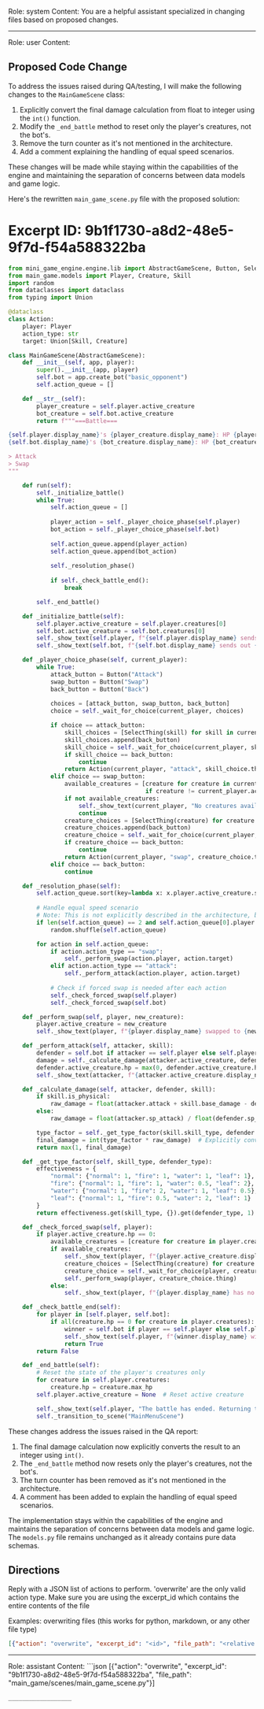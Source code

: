 Role: system
Content: You are a helpful assistant specialized in changing files based on proposed changes.
__________________
Role: user
Content: 
## Proposed Code Change
To address the issues raised during QA/testing, I will make the following changes to the `MainGameScene` class:

1. Explicitly convert the final damage calculation from float to integer using the `int()` function.
2. Modify the `_end_battle` method to reset only the player's creatures, not the bot's.
3. Remove the turn counter as it's not mentioned in the architecture.
4. Add a comment explaining the handling of equal speed scenarios.

These changes will be made while staying within the capabilities of the engine and maintaining the separation of concerns between data models and game logic.

Here's the rewritten `main_game_scene.py` file with the proposed solution:

# Excerpt ID: 9b1f1730-a8d2-48e5-9f7d-f54a588322ba
```python main_game/scenes/main_game_scene.py
from mini_game_engine.engine.lib import AbstractGameScene, Button, SelectThing
from main_game.models import Player, Creature, Skill
import random
from dataclasses import dataclass
from typing import Union

@dataclass
class Action:
    player: Player
    action_type: str
    target: Union[Skill, Creature]

class MainGameScene(AbstractGameScene):
    def __init__(self, app, player):
        super().__init__(app, player)
        self.bot = app.create_bot("basic_opponent")
        self.action_queue = []

    def __str__(self):
        player_creature = self.player.active_creature
        bot_creature = self.bot.active_creature
        return f"""===Battle===

{self.player.display_name}'s {player_creature.display_name}: HP {player_creature.hp}/{player_creature.max_hp}
{self.bot.display_name}'s {bot_creature.display_name}: HP {bot_creature.hp}/{bot_creature.max_hp}

> Attack
> Swap
"""

    def run(self):
        self._initialize_battle()
        while True:
            self.action_queue = []
            
            player_action = self._player_choice_phase(self.player)
            bot_action = self._player_choice_phase(self.bot)
            
            self.action_queue.append(player_action)
            self.action_queue.append(bot_action)
            
            self._resolution_phase()
            
            if self._check_battle_end():
                break

        self._end_battle()

    def _initialize_battle(self):
        self.player.active_creature = self.player.creatures[0]
        self.bot.active_creature = self.bot.creatures[0]
        self._show_text(self.player, f"{self.player.display_name} sends out {self.player.active_creature.display_name}!")
        self._show_text(self.bot, f"{self.bot.display_name} sends out {self.bot.active_creature.display_name}!")

    def _player_choice_phase(self, current_player):
        while True:
            attack_button = Button("Attack")
            swap_button = Button("Swap")
            back_button = Button("Back")
            
            choices = [attack_button, swap_button, back_button]
            choice = self._wait_for_choice(current_player, choices)

            if choice == attack_button:
                skill_choices = [SelectThing(skill) for skill in current_player.active_creature.skills]
                skill_choices.append(back_button)
                skill_choice = self._wait_for_choice(current_player, skill_choices)
                if skill_choice == back_button:
                    continue
                return Action(current_player, "attack", skill_choice.thing)
            elif choice == swap_button:
                available_creatures = [creature for creature in current_player.creatures 
                                       if creature != current_player.active_creature and creature.hp > 0]
                if not available_creatures:
                    self._show_text(current_player, "No creatures available to swap!")
                    continue
                creature_choices = [SelectThing(creature) for creature in available_creatures]
                creature_choices.append(back_button)
                creature_choice = self._wait_for_choice(current_player, creature_choices)
                if creature_choice == back_button:
                    continue
                return Action(current_player, "swap", creature_choice.thing)
            elif choice == back_button:
                continue

    def _resolution_phase(self):
        self.action_queue.sort(key=lambda x: x.player.active_creature.speed, reverse=True)
        
        # Handle equal speed scenario
        # Note: This is not explicitly described in the architecture, but it's a reasonable approach
        if len(self.action_queue) == 2 and self.action_queue[0].player.active_creature.speed == self.action_queue[1].player.active_creature.speed:
            random.shuffle(self.action_queue)

        for action in self.action_queue:
            if action.action_type == "swap":
                self._perform_swap(action.player, action.target)
            elif action.action_type == "attack":
                self._perform_attack(action.player, action.target)
            
            # Check if forced swap is needed after each action
            self._check_forced_swap(self.player)
            self._check_forced_swap(self.bot)

    def _perform_swap(self, player, new_creature):
        player.active_creature = new_creature
        self._show_text(player, f"{player.display_name} swapped to {new_creature.display_name}!")

    def _perform_attack(self, attacker, skill):
        defender = self.bot if attacker == self.player else self.player
        damage = self._calculate_damage(attacker.active_creature, defender.active_creature, skill)
        defender.active_creature.hp = max(0, defender.active_creature.hp - damage)
        self._show_text(attacker, f"{attacker.active_creature.display_name} used {skill.display_name} and dealt {damage} damage!")

    def _calculate_damage(self, attacker, defender, skill):
        if skill.is_physical:
            raw_damage = float(attacker.attack + skill.base_damage - defender.defense)
        else:
            raw_damage = float(attacker.sp_attack) / float(defender.sp_defense) * float(skill.base_damage)

        type_factor = self._get_type_factor(skill.skill_type, defender.creature_type)
        final_damage = int(type_factor * raw_damage)  # Explicitly convert to integer
        return max(1, final_damage)

    def _get_type_factor(self, skill_type, defender_type):
        effectiveness = {
            "normal": {"normal": 1, "fire": 1, "water": 1, "leaf": 1},
            "fire": {"normal": 1, "fire": 1, "water": 0.5, "leaf": 2},
            "water": {"normal": 1, "fire": 2, "water": 1, "leaf": 0.5},
            "leaf": {"normal": 1, "fire": 0.5, "water": 2, "leaf": 1}
        }
        return effectiveness.get(skill_type, {}).get(defender_type, 1)

    def _check_forced_swap(self, player):
        if player.active_creature.hp == 0:
            available_creatures = [creature for creature in player.creatures if creature.hp > 0]
            if available_creatures:
                self._show_text(player, f"{player.active_creature.display_name} has fainted!")
                creature_choices = [SelectThing(creature) for creature in available_creatures]
                creature_choice = self._wait_for_choice(player, creature_choices)
                self._perform_swap(player, creature_choice.thing)
            else:
                self._show_text(player, f"{player.display_name} has no more creatures able to battle!")

    def _check_battle_end(self):
        for player in [self.player, self.bot]:
            if all(creature.hp == 0 for creature in player.creatures):
                winner = self.bot if player == self.player else self.player
                self._show_text(self.player, f"{winner.display_name} wins the battle!")
                return True
        return False

    def _end_battle(self):
        # Reset the state of the player's creatures only
        for creature in self.player.creatures:
            creature.hp = creature.max_hp
        self.player.active_creature = None  # Reset active creature

        self._show_text(self.player, "The battle has ended. Returning to the main menu.")
        self._transition_to_scene("MainMenuScene")
```

These changes address the issues raised in the QA report:

1. The final damage calculation now explicitly converts the result to an integer using `int()`.
2. The `_end_battle` method now resets only the player's creatures, not the bot's.
3. The turn counter has been removed as it's not mentioned in the architecture.
4. A comment has been added to explain the handling of equal speed scenarios.

The implementation stays within the capabilities of the engine and maintains the separation of concerns between data models and game logic. The `models.py` file remains unchanged as it already contains pure data schemas.

## Directions
Reply with a JSON list of actions to perform. 'overwrite' are the only valid action type. 
Make sure you are using the excerpt_id which contains the entire contents of the file

Examples:
overwriting files (this works for python, markdown, or any other file type)
```json output_example1
[{"action": "overwrite", "excerpt_id": "<id>", "file_path": "<relative file path>"}]
```

__________________
Role: assistant
Content: ```json
[{"action": "overwrite", "excerpt_id": "9b1f1730-a8d2-48e5-9f7d-f54a588322ba", "file_path": "main_game/scenes/main_game_scene.py"}]
```
__________________
